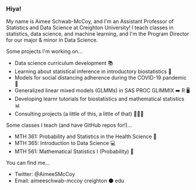 ### Hiya!

My name is Aimee Schwab-McCoy, and I'm an Assistant Professor of Statistics and Data Science at Creighton University! I teach classes in statistics, data science, and machine learning, and I'm the Program Director for our major & minor in Data Science.

Some projects I'm working on...

- Data science curriculum development 📚
- Learning about statistical inference in introductory biostatistics 🧬
- Models for social distancing adherence during the COVID-19 pandemic 🦠
- Generalized linear mixed models (GLMMs) in SAS PROC GLIMMIX ➡️ R 🖥
- Developing learnr tutorials for biostatistics and mathematical statistics 📊
- Consulting projects (a little of this, a little of that) 🐝🏥🥇

Some classes I teach (and have GitHub repos for!)...

- MTH 361: Probability and Statistics in the Health Science 💉
- MTH 365: Introduction to Data Science 💻
- MTH 561: Mathematical Statistics I (Probability) 🎲

You can find me...

- Twitter: @AimeeSMcCoy
- Email: aimeeschwab-mccoy <AT> creighton ⚫️ edu
  

